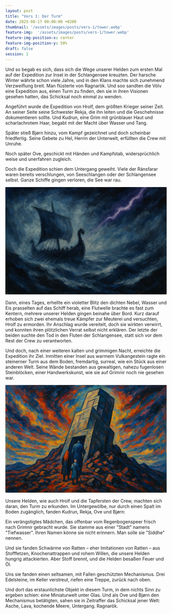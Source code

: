 ```yaml
---
layout: post
title: "Vers 1: Der Turm"
date: 2025-08-17 00:00:00 +0200
thumbnail: '/assets/images/posts/vers-1/tower.webp'
feature-img:  '/assets/images/posts/vers-1/tower.webp'
feature-img-position-x: center
feature-img-position-y: 50%
draft: false
session: 1
---
```


Und so begab es sich, dass sich die Wege unserer Helden zum ersten Mal auf der Expedition zur Insel in der Schlangensee kreuzten. Der harsche Winter währte schon viele Jahre, und in den Klans machte sich zunehmend Verzweiflung breit. Man flüsterte von Ragnarök. Und soo sandten die Völv eine Expedition aus, einen Turm zu finden, den sie in ihren Visionen gesehen hatten, das Schicksal noch einmal zu wenden.

Angeführt wurde die Expedition von Hrolf, dem größten Krieger seiner Zeit. An seiner Seite seine Schwester Rekja, die ihn leiten und die Geschehnisse dokumentieren sollte. Und Kudrun, eine Grim mit grünblauer Haut und scharlachrotem Haar, begabt mit der Macht über Wasser und Tang.

Später stieß Bjørn hinzu, vom Kampf gezeichnet und doch scheinbar friedfertig. Seine Gebete zu Hel, Herrin der Unterwelt, erfüllten die Crew mit Unruhe.

Noch später Ove, geschickt mit Händen und Kampfstab, widersprüchlich weise und unerfahren zugleich.

Doch die Expedition schien dem Untergang geweiht. Viele der Ránsfarar waren bereits verschlungen, von Seeschlangen oder der Schlangensee selbst. Ganze Schiffe gingen verloren, die See war rau.

![Ein Blitz schlägt ein](/assets/images/posts/vers-1/boat-and-lightning.webp)

Dann, eines Tages, erhellte ein violetter Blitz den dichten Nebel, Wasser und Eis prasselten auf das Schiff herab, eine Flutwelle brachte es fast zum Kentern, mehrere unserer Helden gingen beinahe über Bord. Kurz darauf erhoben sich zwei ehemals treue Kämpfer zur Meuterei und versuchten, Hrolf zu ermorden. Ihr Anschlag wurde vereitelt, doch sie wirkten verwirrt, und konnten ihren plötzlichen Verrat selbst nicht erklären. Der letzte der beiden suchte den Tod in den Fluten der Schlangensee, statt sich vor dem Rest der Crew zu verantworten.

Und doch, nach einer weiteren kalten und grimmigen Nacht, erreichte die Expedition ihr Ziel. Inmitten einer Insel aus warmem Vulkangestein ragte ein steinerner Turm aus dem Boden, fremdartig, surreal, wie ein Stück aus einer anderen Welt. Seine Wände bestanden aus gewaltigen, nahezu fugenlosen Steinblöcken, einer Handwerkskunst, wie sie auf Grimnir noch nie gesehen war.

![Der Turm](/assets/images/posts/vers-1/tower.webp)

Unsere Helden, wie auch Hrolf und die Tapfersten der Crew, machten sich daran, den Turm zu erkunden. Im Untergewölbe, nur durch einen Spalt im Boden zugänglich, fanden Kudrun, Rekja, Ove und Bjørn:

Ein verängstigtes Mädchen, das offenbar vom Regenbogenspeer frisch nach Grimnir gebracht wurde. Sie stamme aus einer "Stadt" namens "Tiefwasser". Ihren Namen könne sie nicht erinnern. Man solle sie "Siddhe" nennen.

Und sie fanden Schwärme von Ratten – eher Imitationen von Ratten – aus Stofffetzen, Knochenattrappen und rohem Willen, die unsere Helden hungrig attackierten. Aber Stoff brennt, und die Helden besaßen Feuer und Öl.

Uns sie fanden einen seltsamen, mit Fallen geschützten Mechanismus. Drei Edelsteine, im Keller verstreut, riefen eine Treppe, zurück nach oben.

Und dort das erstaunlichste Objekt in diesem Turm, in dem nichts Sinn zu ergeben schien: eine Miniaturwelt unter Glas. Und als Ove und Bjørn den Mechanismus betätigten, sahen sie in Zeitraffer das Schicksal jener Welt: Asche, Lava, kochende Meere, Untergang. Ragnarök.
